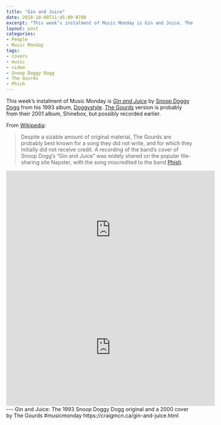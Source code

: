 ```yaml
---
title: "Gin and Juice"
date: 2018-10-08T11:45:00-0700
excerpt: "This week’s instalment of Music Monday is Gin and Juice. The 1993 Snoop Doggy Dogg original and a 2000 cover by The Gourds."
layout: post
categories:
- People
- Music Monday
tags:
- covers
- music
- video
- Snoop Doggy Dogg
- The Gourds
- Phish
---
```

This week’s instalment of Music Monday is [_Gin and Juice_](https://en.wikipedia.org/wiki/Gin_and_Juice) by
[Snoop Doggy Dogg](http://snoopdogg.com/) from his 1993 album,
[Doggystyle](https://en.wikipedia.org/wiki/Doggystyle). [The Gourds](http://www.thegourds.com/)
version is probably from their 2001 album, Shinebox, but possibly recorded earlier.

From [Wikipedia](https://en.wikipedia.org/wiki/The_Gourds#Career):
> Despite a sizable amount of original material, The Gourds are probably best known for a song they did not write, and for which they initially did not receive credit. A recording of the band’s cover of Snoop Dogg’s “Gin and Juice” was widely shared on the popular file-sharing site Napster, with the song miscredited to the band [Phish](http://phish.com/).

<div class="video-container">
<iframe width="560" height="315" src="https://www.youtube.com/embed/fWCZse1iwE0" frameborder="0" allowfullscreen></iframe>
</div>

<div class="video-container">
<iframe width="560" height="315" src="https://www.youtube.com/embed/H4hGSR5njZE" frameborder="0" allowfullscreen></iframe>
</div>
---
Gin and Juice: The 1993 Snoop Doggy Dogg original and a 2000 cover by The Gourds #musicmonday https://craigmcn.ca/gin-and-juice.html
